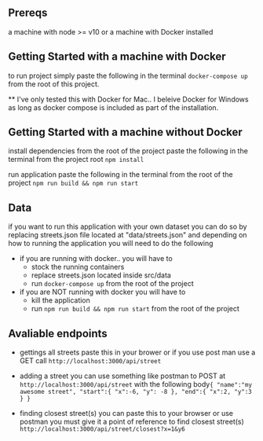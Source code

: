 ## Prereqs
  a machine with node >= v10 or a machine with Docker installed
## Getting Started with a machine with Docker

to run project simply paste the following in the terminal `docker-compose up` from the root of this project.


** I've only tested this with Docker for Mac.. I beleive Docker for Windows as long as docker compose is included as part of the installation.


## Getting Started with a machine without Docker

install dependencies from the root of the project
paste the following in the terminal from the project root  `npm install`

run application
paste the following in the terminal from the root of the project `npm run build && npm run start`

## Data

if you want to run this application with your own dataset you can do so by replacing streets.json file located at "data/streets.json" and depending on how to running the application you will need to do the following
 - if you are running with docker.. you will have to
	- stock the running containers
	- replace streets.json located inside src/data
	- run `docker-compose up` from the root of the project
 - if you are NOT running with docker you will have to
	- kill the application
	- run `npm run build && npm run start` from the root of the project


## Avaliable endpoints

- gettings all streets 
 paste this in your brower or if you use post man use a GET call `http://localhost:3000/api/street`

 - adding a street
 you can use something like postman to  POST at `http://localhost:3000/api/street`
 with the following body`
 {
	"name":"my awesome street",
	"start":{
		"x":-6,
		"y": -8
	},
	"end":{
		"x":2,
		"y":3
	}
}
 `

 - finding closest street(s)
you can paste this to  your browser or use postman you must give it a point of reference to find closest street(s)
 `http://localhost:3000/api/street/closest?x=1&y6`
